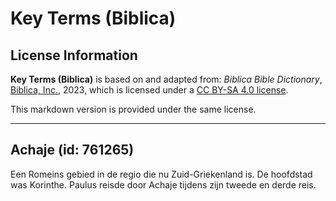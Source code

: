# Key Terms (Biblica)

## License Information

**Key Terms (Biblica)** is based on and adapted from: _Biblica Bible Dictionary_, [Biblica, Inc.](https://www.biblica.com/), 2023, which is licensed under a [CC BY-SA 4.0 license](https://creativecommons.org/licenses/by-sa/4.0/legalcode.en).

This markdown version is provided under the same license.



--------------------------------

## Achaje (id: 761265)

Een Romeins gebied in de regio die nu Zuid\-Griekenland is. De hoofdstad was Korinthe. Paulus reisde door Achaje tijdens zijn tweede en derde reis.


